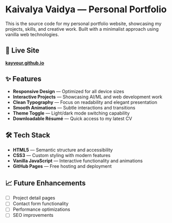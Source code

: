 # Kaivalya Vaidya — Personal Portfolio

This is the source code for my personal portfolio website, showcasing my projects, skills, and creative work. Built with a minimalist approach using vanilla web technologies.

## 🔗 Live Site
**[kayvour.github.io](https://kayvour.github.io)**

## ✨ Features
- **Responsive Design** — Optimized for all device sizes
- **Interactive Projects** — Showcasing AI/ML and web development work
- **Clean Typography** — Focus on readability and elegant presentation
- **Smooth Animations** — Subtle interactions and transitions
- **Theme Toggle** — Light/dark mode switching capability
- **Downloadable Résumé** — Quick access to my latest CV

## 🛠️ Tech Stack
- **HTML5** — Semantic structure and accessibility
- **CSS3** — Custom styling with modern features
- **Vanilla JavaScript** — Interactive functionality and animations
- **GitHub Pages** — Free hosting and deployment


## 📈 Future Enhancements
- [ ] Project detail pages
- [ ] Contact form functionality
- [ ] Performance optimizations
- [ ] SEO improvements
